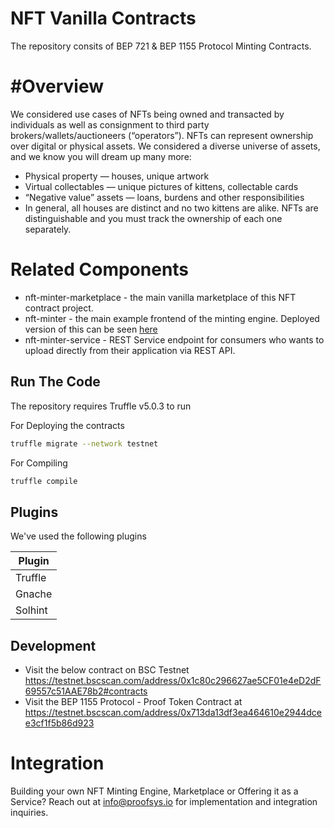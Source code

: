 # NFT Vanilla Contracts

The repository consits of BEP 721 & BEP 1155 Protocol Minting Contracts.

# #Overview
We considered use cases of NFTs being owned and transacted by individuals as well as consignment to third party brokers/wallets/auctioneers (“operators”). NFTs can represent ownership over digital or physical assets. We considered a diverse universe of assets, and we know you will dream up many more:

- Physical property — houses, unique artwork
- Virtual collectables — unique pictures of kittens, collectable cards
- “Negative value” assets — loans, burdens and other responsibilities
- In general, all houses are distinct and no two kittens are alike. NFTs are distinguishable and you must track the ownership of each one separately.

# Related Components
- nft-minter-marketplace - the main vanilla marketplace of this NFT contract project.
- nft-minter - the main example frontend of the minting engine. Deployed version of this can be seen [here](https://nft.proofsys.io)
- nft-minter-service - REST Service endpoint for consumers who wants to upload directly from their application via REST API.

## Run The Code

The repository requires Truffle v5.0.3 to run

For Deploying the contracts

```sh
truffle migrate --network testnet
```

For Compiling 

```sh
truffle compile
```

## Plugins

We've used the following plugins

| Plugin
| ------ 
| Truffle
| Gnache
| Solhint

## Development

- Visit the below contract on BSC Testnet https://testnet.bscscan.com/address/0x1c80c296627ae5CF01e4eD2dF69557c51AAE78b2#contracts 
- Visit the BEP 1155 Protocol - Proof Token Contract at https://testnet.bscscan.com/address/0x713da13df3ea464610e2944dcee3cf1f5b86d923

# Integration
Building your own NFT Minting Engine, Marketplace or Offering it as a Service? Reach out at info@proofsys.io for implementation and integration inquiries.